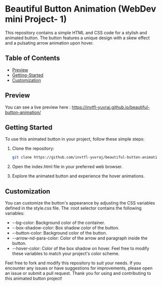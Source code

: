 # Beautiful Button Animation (WebDev mini Project- 1)

This repository contains a simple HTML and CSS code for a stylish and animated button. The button features a unique design with a skew effect and a pulsating arrow animation upon hover.

## Table of Contents
- [Preview](#preview)
- [Getting-Started](#getting-started)
- [Customization](#customization)

## Preview
You can see a live preview here :
https://invtfl-yuvraj.github.io/beautiful-button-animation/

## Getting Started
To use this animated button in your project, follow these simple steps:

1. Clone the repository:

    ```bash
    git clone https://github.com/invtfl-yuvraj/beautiful-button-animation.git
2. Open the index.html file in your preferred web browser.

3. Explore the animated button and experience the hover animations.

## Customization
You can customize the button's appearance by adjusting the CSS variables defined in the style.css file. The :root selector contains the following variables:

- --bg-color: Background color of the container.
- --box-shadow-color: Box shadow color of the button.
- --button-color: Background color of the button.
- --arrow-nd-para-color: Color of the arrow and paragraph inside the button.
- --hover-color: Color of the box shadow on hover.
Feel free to modify these variables to match your project's color scheme.



Feel free to fork and modify this repository to suit your needs. If you encounter any issues or have suggestions for improvements, please open an issue or submit a pull request. Thank you for using and contributing to this animated button project!